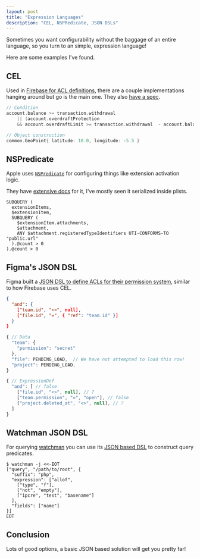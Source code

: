 ```yaml
---
layout: post
title: "Expression Languages"
description: "CEL, NSPRedicate, JSON DSLs"
---
```


Sometimes you want configurability without the baggage of an entire language, so you turn to an simple, expression language!

Here are some examples I've found.

## CEL

Used in [Firebase for ACL definitions](https://firebase.google.com/docs/rules/rules-language), there are a couple implementations hanging around but go is the main one. They also [have a spec](https://github.com/google/cel-spec).

```go
// Condition
account.balance >= transaction.withdrawal
    || (account.overdraftProtection
    && account.overdraftLimit >= transaction.withdrawal  - account.balance)

// Object construction
common.GeoPoint{ latitude: 10.0, longitude: -5.5 }
```

## NSPredicate

Apple uses [`NSPredicate`](https://developer.apple.com/documentation/foundation/nspredicate) for configuring things like extension activation logic.

They have [extensive docs](https://developer.apple.com/library/archive/documentation/Cocoa/Conceptual/Predicates/Articles/pSyntax.html) for it, I've mostly seen it serialized inside plists.

```
SUBQUERY (
  extensionItems,
  $extensionItem,
  SUBQUERY (
    $extensionItem.attachments,
    $attachment,
    ANY $attachment.registeredTypeIdentifiers UTI-CONFORMS-TO "public.url"
  ).@count > 0
).@count > 0
```

## Figma's JSON DSL

Figma built a [JSON DSL to define ACLs for their permission system](https://www.figma.com/blog/how-we-rolled-out-our-own-permissions-dsl-at-figma/), similar to how Firebase uses CEL.

```json
{
  "and": {
    ["team.id", "<>", null],
    ["file.id", "=", { "ref": "team.id" }]
  }
}
```

```js
{ // Data
  "team": {
    "permission": "secret"
  },
  "file": PENDING_LOAD,  // We have not attempted to load this row!
  "project": PENDING_LOAD,
}

{ // ExpressionDef
  "and": [ // false
    ["file.id", "<>", null], // ?
    ["team.permission", "=", "open"], // false
    ["project.deleted_at", "<>", null], // ?
  ]
}
```

## Watchman JSON DSL

For querying [watchman](https://facebook.github.io/watchman) you can use its [JSON based DSL](https://facebook.github.io/watchman/docs/cmd/query) to construct query predicates.

```shell
$ watchman -j <<-EOT
["query", "/path/to/root", {
  "suffix": "php",
  "expression": ["allof",
    ["type", "f"],
    ["not", "empty"],
    ["ipcre", "test", "basename"]
  ],
  "fields": ["name"]
}]
EOT
```

## Conclusion

Lots of good options, a basic JSON based solution will get you pretty far!

